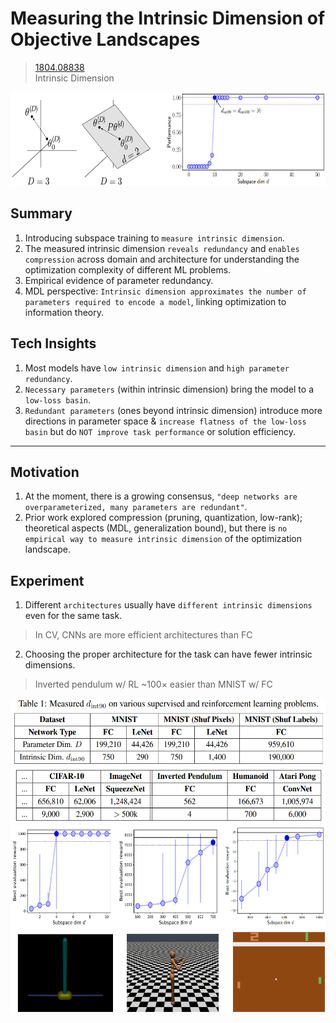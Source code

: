 # Measuring the Intrinsic Dimension of Objective Landscapes
> [1804.08838](https://arxiv.org/abs/1804.08838)<br>
> Intrinsic Dimension
<div align=center><img src="/figures/1804.08838.1.png" style="height: 150px; width: auto;"/></div>

## Summary 
1. Introducing subspace training to `measure intrinsic dimension`.
2. The measured intrinsic dimension `reveals redundancy` and `enables compression` across domain and architecture for understanding the optimization complexity of different ML problems.
3. Empirical evidence of parameter redundancy.
4. MDL perspective: `Intrinsic dimension approximates the number of parameters required to encode a model`, linking optimization to information theory.

## Tech Insights 
1. Most models have `low intrinsic dimension` and `high parameter redundancy`.
2. `Necessary parameters` (within      intrinsic dimension) bring the model to a `low-loss basin`.
3. `Redundant parameters` (ones beyond intrinsic dimension) introduce more directions in parameter space & `increase flatness of the low-loss basin` but do `NOT improve task performance` or solution efficiency.

---

## Motivation 
1. At the moment, there is a growing consensus, `"deep networks are overparameterized, many parameters are redundant"`.
2. Prior work explored compression (pruning, quantization, low-rank); theoretical aspects (MDL, generalization bound), but there is `no empirical way to measure intrinsic dimension` of the optimization landscape.

## Experiment
1. Different `architectures` usually have `different intrinsic dimensions` even for the same task.
  > In CV, CNNs are more efficient architectures than FC
2. Choosing the proper architecture for the task can have fewer intrinsic dimensions. 
  > Inverted pendulum w/ RL ~100× easier than MNIST w/ FC
<div align=center><img src="/figures/1804.08838.2.png" style="height: 200px; width: auto;"/></div>
<div align=center><img src="/figures/1804.08838.3.png" style="height: 300px; width: auto;"/></div>
